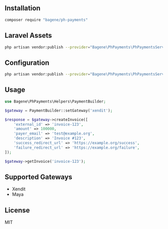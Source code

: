 ## Installation
```bash
composer require "bagene/ph-payments"
```

## Laravel Assets
```bash
php artisan vendor:publish --provider="Bagene\PhPayments\PhPaymentsServiceProvider"
```

## Configuration
```bash
php artisan vendor:publish --provider="Bagene\PhPayments\PhPaymentsServiceProvider" --tag="config"
```

## Usage
```php
use Bagene\PhPayments\Helpers\PaymentBuilder;

$gateway = PaymentBuilder::setGateway('xendit');

$response = $gateway->createInvoice([
    'external_id' => 'invoice-123',
    'amount' => 100000,
    'payer_email' => 'test@example.org',
    'description' => 'Invoice #123',
    'success_redirect_url' => 'https://example.org/success',
    'failure_redirect_url' => 'https://example.org/failure',
]);

$gateway->getInvoice('invoice-123');
```

## Supported Gateways
- Xendit
- Maya

## License
MIT
```
